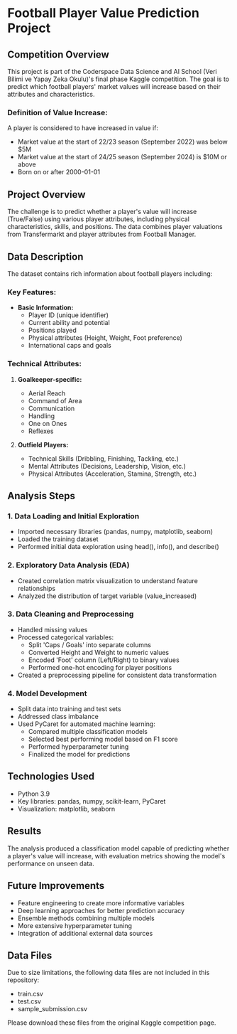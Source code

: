 # Football Player Value Prediction Project

## Competition Overview
This project is part of the Coderspace Data Science and AI School (Veri Bilimi ve Yapay Zeka Okulu)'s final phase Kaggle competition. The goal is to predict which football players' market values will increase based on their attributes and characteristics.

### Definition of Value Increase:
A player is considered to have increased in value if:
- Market value at the start of 22/23 season (September 2022) was below $5M
- Market value at the start of 24/25 season (September 2024) is $10M or above
- Born on or after 2000-01-01

## Project Overview
The challenge is to predict whether a player's value will increase (True/False) using various player attributes, including physical characteristics, skills, and positions. The data combines player valuations from Transfermarkt and player attributes from Football Manager.

## Data Description
The dataset contains rich information about football players including:

### Key Features:
- **Basic Information:**
  - Player ID (unique identifier)
  - Current ability and potential
  - Positions played
  - Physical attributes (Height, Weight, Foot preference)
  - International caps and goals

### Technical Attributes:
1. **Goalkeeper-specific:**
   - Aerial Reach
   - Command of Area
   - Communication
   - Handling
   - One on Ones
   - Reflexes

2. **Outfield Players:**
   - Technical Skills (Dribbling, Finishing, Tackling, etc.)
   - Mental Attributes (Decisions, Leadership, Vision, etc.)
   - Physical Attributes (Acceleration, Stamina, Strength, etc.)

## Analysis Steps

### 1. Data Loading and Initial Exploration
- Imported necessary libraries (pandas, numpy, matplotlib, seaborn)
- Loaded the training dataset
- Performed initial data exploration using head(), info(), and describe()

### 2. Exploratory Data Analysis (EDA)
- Created correlation matrix visualization to understand feature relationships
- Analyzed the distribution of target variable (value_increased)

### 3. Data Cleaning and Preprocessing
- Handled missing values
- Processed categorical variables:
  - Split 'Caps / Goals' into separate columns
  - Converted Height and Weight to numeric values
  - Encoded 'Foot' column (Left/Right) to binary values
  - Performed one-hot encoding for player positions
- Created a preprocessing pipeline for consistent data transformation

### 4. Model Development
- Split data into training and test sets
- Addressed class imbalance
- Used PyCaret for automated machine learning:
  - Compared multiple classification models
  - Selected best performing model based on F1 score
  - Performed hyperparameter tuning
  - Finalized the model for predictions

## Technologies Used
- Python 3.9
- Key libraries: pandas, numpy, scikit-learn, PyCaret
- Visualization: matplotlib, seaborn

## Results
The analysis produced a classification model capable of predicting whether a player's value will increase, with evaluation metrics showing the model's performance on unseen data.

## Future Improvements
- Feature engineering to create more informative variables
- Deep learning approaches for better prediction accuracy
- Ensemble methods combining multiple models
- More extensive hyperparameter tuning
- Integration of additional external data sources 

## Data Files
Due to size limitations, the following data files are not included in this repository:
- train.csv
- test.csv
- sample_submission.csv

Please download these files from the original Kaggle competition page.